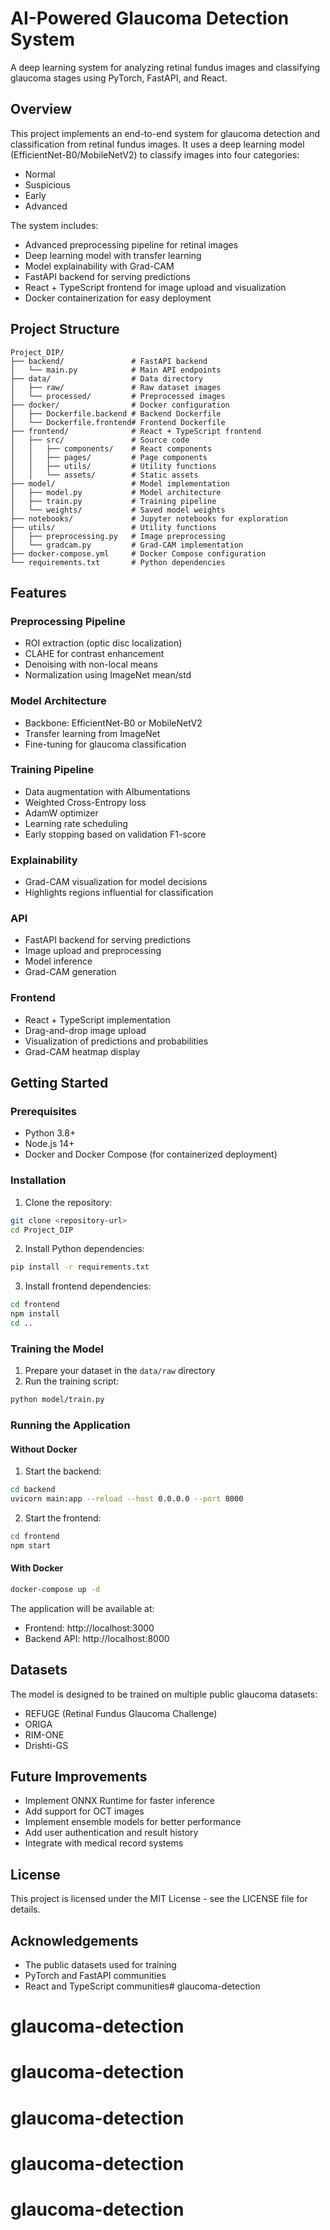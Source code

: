 # AI-Powered Glaucoma Detection System

A deep learning system for analyzing retinal fundus images and classifying glaucoma stages using PyTorch, FastAPI, and React.

## Overview

This project implements an end-to-end system for glaucoma detection and classification from retinal fundus images. It uses a deep learning model (EfficientNet-B0/MobileNetV2) to classify images into four categories:
- Normal
- Suspicious
- Early
- Advanced

The system includes:
- Advanced preprocessing pipeline for retinal images
- Deep learning model with transfer learning
- Model explainability with Grad-CAM
- FastAPI backend for serving predictions
- React + TypeScript frontend for image upload and visualization
- Docker containerization for easy deployment

## Project Structure

```
Project_DIP/
├── backend/               # FastAPI backend
│   └── main.py            # Main API endpoints
├── data/                  # Data directory
│   ├── raw/               # Raw dataset images
│   └── processed/         # Preprocessed images
├── docker/                # Docker configuration
│   ├── Dockerfile.backend # Backend Dockerfile
│   └── Dockerfile.frontend# Frontend Dockerfile
├── frontend/              # React + TypeScript frontend
│   ├── src/               # Source code
│   │   ├── components/    # React components
│   │   ├── pages/         # Page components
│   │   ├── utils/         # Utility functions
│   │   └── assets/        # Static assets
├── model/                 # Model implementation
│   ├── model.py           # Model architecture
│   ├── train.py           # Training pipeline
│   └── weights/           # Saved model weights
├── notebooks/             # Jupyter notebooks for exploration
├── utils/                 # Utility functions
│   ├── preprocessing.py   # Image preprocessing
│   └── gradcam.py         # Grad-CAM implementation
├── docker-compose.yml     # Docker Compose configuration
└── requirements.txt       # Python dependencies
```

## Features

### Preprocessing Pipeline
- ROI extraction (optic disc localization)
- CLAHE for contrast enhancement
- Denoising with non-local means
- Normalization using ImageNet mean/std

### Model Architecture
- Backbone: EfficientNet-B0 or MobileNetV2
- Transfer learning from ImageNet
- Fine-tuning for glaucoma classification

### Training Pipeline
- Data augmentation with Albumentations
- Weighted Cross-Entropy loss
- AdamW optimizer
- Learning rate scheduling
- Early stopping based on validation F1-score

### Explainability
- Grad-CAM visualization for model decisions
- Highlights regions influential for classification

### API
- FastAPI backend for serving predictions
- Image upload and preprocessing
- Model inference
- Grad-CAM generation

### Frontend
- React + TypeScript implementation
- Drag-and-drop image upload
- Visualization of predictions and probabilities
- Grad-CAM heatmap display

## Getting Started

### Prerequisites
- Python 3.8+
- Node.js 14+
- Docker and Docker Compose (for containerized deployment)

### Installation

1. Clone the repository:
```bash
git clone <repository-url>
cd Project_DIP
```

2. Install Python dependencies:
```bash
pip install -r requirements.txt
```

3. Install frontend dependencies:
```bash
cd frontend
npm install
cd ..
```

### Training the Model

1. Prepare your dataset in the `data/raw` directory
2. Run the training script:
```bash
python model/train.py
```

### Running the Application

#### Without Docker

1. Start the backend:
```bash
cd backend
uvicorn main:app --reload --host 0.0.0.0 --port 8000
```

2. Start the frontend:
```bash
cd frontend
npm start
```

#### With Docker

```bash
docker-compose up -d
```

The application will be available at:
- Frontend: http://localhost:3000
- Backend API: http://localhost:8000

## Datasets

The model is designed to be trained on multiple public glaucoma datasets:
- REFUGE (Retinal Fundus Glaucoma Challenge)
- ORIGA
- RIM-ONE
- Drishti-GS

## Future Improvements

- Implement ONNX Runtime for faster inference
- Add support for OCT images
- Implement ensemble models for better performance
- Add user authentication and result history
- Integrate with medical record systems

## License

This project is licensed under the MIT License - see the LICENSE file for details.

## Acknowledgements

- The public datasets used for training
- PyTorch and FastAPI communities
- React and TypeScript communities# glaucoma-detection
# glaucoma-detection
# glaucoma-detection
# glaucoma-detection
# glaucoma-detection
# glaucoma-detection
